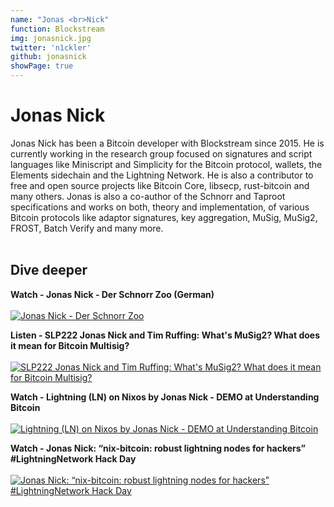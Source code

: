```yaml
---
name: "Jonas <br>Nick"
function: Blockstream
img: jonasnick.jpg
twitter: 'n1ckler'
github: jonasnick
showPage: true
---
```


# Jonas Nick
 
Jonas Nick has been a Bitcoin developer with Blockstream since 2015. He is currently working in the research group focused on signatures and script languages like Miniscript and Simplicity for the Bitcoin protocol, wallets, the Elements sidechain and the Lightning Network. He is also a contributor to free and open source projects like Bitcoin Core, libsecp, rust-bitcoin and many others. Jonas is also a co-author of the Schnorr and Taproot specifications and works on both, theory and implementation, of various Bitcoin protocols like adaptor signatures, key aggregation, MuSig, MuSig2, FROST, Batch Verify and many more.
<br><br>

## Dive deeper


<div class="grid grid-cols-2 gap-5">
<div class="p-3 my-2">

**Watch - Jonas Nick - Der Schnorr Zoo (German)** <br><br>
[ ![Jonas Nick - Der Schnorr Zoo](/content/jonas_zitadelle.png)](https://youtu.be/n9OWZq5z49I?t=3631/)
</div>

<div class="p-3 my-2">

**Listen - SLP222 Jonas Nick and Tim Ruffing: What's MuSig2? What does it mean for Bitcoin Multisig?** <br><br>
[ ![SLP222 Jonas Nick and Tim Ruffing: What's MuSig2? What does it mean for Bitcoin Multisig?](/content/jonas_livera.png)](https://stephanlivera.com/episode/222/)
</div>

<div class="p-3 my-2">

**Watch - Lightning (LN) on Nixos by Jonas Nick - DEMO at Understanding Bitcoin** <br><br>
[ ![Lightning (LN) on Nixos by Jonas Nick - DEMO at Understanding Bitcoin](/content/jonas_understanding.png)](https://www.youtube.com/watch?v=m0VmZPpxtLY/)
</div>

<div class="p-3 my-2">

**Watch - Jonas Nick: “nix-bitcoin: robust lightning nodes for hackers” #LightningNetwork Hack Day** <br><br>
[ ![Jonas Nick: “nix-bitcoin: robust lightning nodes for hackers” #LightningNetwork Hack Day](/content/jonas_hackdays.png)](https://www.youtube.com/watch?v=oYnvvIyR8uA/)
</div>

</div>

<br>
